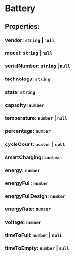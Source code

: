 # **Battery**

## **Properties**:

### vendor: `string` | `null`

### model: `string` | `null`

### serialNumber: `string` | `null`

### technology: `string`

### state: `string`

### capacity: `number`

### temperature: `number` | `null`

### percentage: `number`

### cycleCount: `number` | `null`

### smartCharging: `boolean`

### energy: `number`

### energyFull: `number`

### energyFullDesign: `number`

### energyRate: `number`

### voltage: `number`

### timeToFull: `number` | `null`

### timeToEmpty: `number` | `null`
